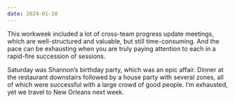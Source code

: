 ```yaml
---
date: 2024-01-28
---
```


This workweek included a lot of cross-team progress update meetings, which are well-structured and valuable, but still time-consuming. And the pace can be exhausting when you are truly paying attention to each in a rapid-fire succession of sessions.

Saturday was Shannon’s birthday party, which was an epic affair. Dinner at the restaurant downstairs followed by a house party with several zones, all of which were successful with a large crowd of good people. I’m exhausted, yet we travel to New Orleans next week.